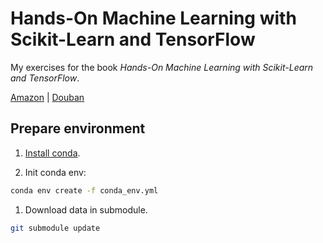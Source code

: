 # Hands-On Machine Learning with Scikit-Learn and TensorFlow

My exercises for the book *Hands-On Machine Learning with Scikit-Learn and TensorFlow*.

[Amazon](https://www.amazon.com/Hands-Machine-Learning-Scikit-Learn-TensorFlow/dp/1491962291)
| [Douban](https://book.douban.com/subject/26840215/)

## Prepare environment

1. [Install conda](https://conda.io/docs/user-guide/install/linux.html).

1. Init conda env:

```bash
conda env create -f conda_env.yml
```

1. Download data in submodule.

```bash
git submodule update
```

